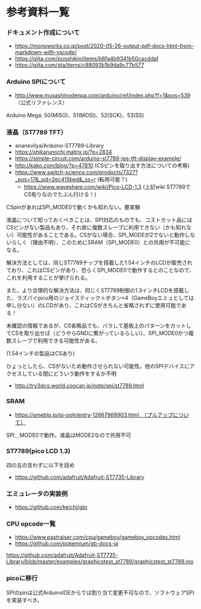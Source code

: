 # 参考資料一覧

### ドキュメント作成について
- https://monoworks.co.jp/post/2020-05-26-output-pdf-docx-html-from-markdown-with-vscode/
- https://qiita.com/pooshikin/items/b6fa4b9341b50cacddaf
- https://qiita.com/sta/items/c88093b1b9da9c77b577

### Arduino SPIについて
- http://www.musashinodenpa.com/arduino/ref/index.php?f=1&pos=539 （公式リファレンス）

Arduino Mega: 50(MISO)、51(MOSI)、52(SCK)、53(SS)

### 液晶（ST7789 TFT）
- ananevilya/Arduino-ST7789-Library
- https://shikarunochi.matrix.jp/?p=2834
- https://simple-circuit.com/arduino-st7789-ips-tft-display-example/
- http://kako.com/blog/?p=47810 (CSピンを取り出す方法についての考察)
- https://www.switch-science.com/products/7327?_pos=17&_sid=2ec415bed&_ss=r (転用可能？)
  - https://www.waveshare.com/wiki/Pico-LCD-1.3 (上記wiki ST7789でCS有りなのでたぶん行ける！)

CSpinがあればSPI_MODE0で動くかも知れない。要実験

液晶について知っておくべきことは、SPI対応のものでも、コストカット品にはCSピンがない製品もあり、それ故に複数スレーブに利用できない（かも知れない）可能性があることである。CSがない場合、SPI_MODEが2でないと動作しないらしく（理由不明）、このためにSRAM（SPI_MODE0）との共用が不可能になる。

解決方法としては、同じST7789チップを搭載した1.54インチのLCDが販売されており、これはCSピンがあり、恐らくSPI_MODE0で動作するとのことなので、これを利用することが挙げられる。

また、より合理的な解決方法は、同じくST7789制御の1.3インチLCDを搭載した、ラズパイpico用のジョイスティック＋ボタン×4（GameBoyエミュとしては申し分ない）のLCDがあり、これはCSがきちんと省略されずに使用可能である！

未確認の情報であるが、CS省略品でも、バラして基板上のパターンをカットしてCSを取り出せば（どうやらGNDに繋がっているらしい）、SPI_MODE0かつ複数スレーブで利用できる可能性がある。

(1.54インチの製品はCSあり)

ひょっとしたら、CSがないため動作させられない可能性。他のSPIデバイスにアクセスしている間にどういう動作をするか不明

- http://try3dcg.world.coocan.jp/note/spi/st7789.html

### SRAM
- https://ameblo.jp/pi-poh/entry-12667969903.html　（プルアップについて）

SPI＿MODE0で動作。液晶はMODE2なので共用不可



### ST7789(pico LCD 1.3)
四の五の言わずに以下を読め
- https://github.com/adafruit/Adafruit-ST7735-Library


### エミュレータの実装例
- https://github.com/keichi/gbr

### CPU opcode一覧
- https://www.pastraiser.com/cpu/gameboy/gameboy_opcodes.html
- https://github.com/pokemium/gb-docs-ja


https://github.com/adafruit/Adafruit-ST7735-Library/blob/master/examples/graphicstest_st7789/graphicstest_st7789.ino

### picoに移行
SPIのpinは公式ArduinoIDEからでは割り当て変更不可なので、ソフトウェアSPIを実装すべき。
